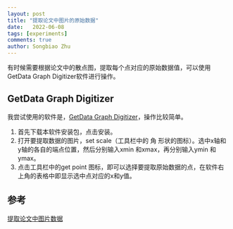 ```yaml
---
layout: post
title: "提取论文中图片的原始数据"
date:   2022-06-08
tags: [experiments]
comments: true
author: Songbiao Zhu
---
```


有时候需要根据论文中的散点图，提取每个点对应的原始数据值，可以使用GetData Graph Digitizer软件进行操作。

<!-- more -->

## GetData Graph Digitizer

我尝试使用的软件是，[GetData Graph Digitizer](http://getdata-graph-digitizer.com/)，操作比较简单。

1. 首先下载本软件安装包，点击安装。
2. 打开要提取数据的图片，set scale（工具栏中的 角 形状的图标）。选中x轴和y轴的各自的端点位置，然后分别输入xmin 和xmax，再分别输入ymin 和ymax。
3. 点击工具栏中的get point 图标，即可以选择要提取原始数据的点，在软件右上角的表格中即显示选中点对应的x和y值。

## 参考

[提取论文中图片数据](https://zhuanlan.zhihu.com/p/32492090)